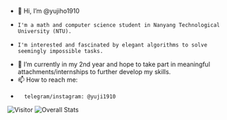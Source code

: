 - 👋  Hi, I’m @yujiho1910
-     I'm a math and computer science student in Nanyang Technological University (NTU).
-     I'm interested and fascinated by elegant algorithms to solve seemingly impossible tasks.
- 🌱  I’m currently in my 2nd year and hope to take part in meaningful attachments/internships to further develop my skills.
- 📫  How to reach me:
-       telegram/instagram: @yuji1910

<!---
yujiho1910/yujiho1910 is a ✨ special ✨ repository because its `README.md` (this file) appears on your GitHub profile.
You can click the Preview link to take a look at your changes.
--->
![Visitor](https://visitor-badge.laobi.icu/badge?page_id=yujiho1910.README.md)
![Overall Stats](https://github-readme-stats.vercel.app/api?username=yujiho1910&count_private=true&show_icons=true&hide=contribs)
